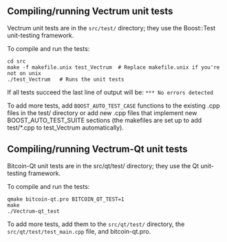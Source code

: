 Compiling/running Vectrum unit tests
------------------------------------

Vectrum unit tests are in the `src/test/` directory; they
use the Boost::Test unit-testing framework.

To compile and run the tests:

	cd src
	make -f makefile.unix test_Vectrum  # Replace makefile.unix if you're not on unix
	./test_Vectrum   # Runs the unit tests

If all tests succeed the last line of output will be:
`*** No errors detected`

To add more tests, add `BOOST_AUTO_TEST_CASE` functions to the existing
.cpp files in the test/ directory or add new .cpp files that
implement new BOOST_AUTO_TEST_SUITE sections (the makefiles are
set up to add test/*.cpp to test_Vectrum automatically).


Compiling/running Vectrum-Qt unit tests
---------------------------------------

Bitcoin-Qt unit tests are in the src/qt/test/ directory; they
use the Qt unit-testing framework.

To compile and run the tests:

	qmake bitcoin-qt.pro BITCOIN_QT_TEST=1
	make
	./Vectrum-qt_test

To add more tests, add them to the `src/qt/test/` directory,
the `src/qt/test/test_main.cpp` file, and bitcoin-qt.pro.
